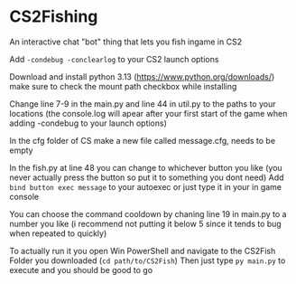 # CS2Fishing
An interactive chat "bot" thing that lets you fish ingame in CS2

Add ```-condebug -conclearlog``` to your CS2 launch options

Download and install python 3.13 (https://www.python.org/downloads/) make sure to check the mount path checkbox while installing 

Change line 7-9 in the main.py and line 44 in util.py to the paths to your locations (the console.log will apear after your first start of the game when adding -condebug to your launch options)

In the cfg folder of CS make a new file called message.cfg, needs to be empty 

In the fish.py at line 48 you can change to whichever button you like (you never actually press the button so put it to something you dont need)
Add ```bind button exec message``` to your autoexec or just type it in your in game console

You can choose the command cooldown by chaning line 19 in main.py to a number you like (i recommend not putting it below 5 since it tends to bug when repeated to quickly)

To actually run it you open Win PowerShell and navigate to the CS2Fish Folder you downloaded (```cd path/to/CS2Fish```)
Then just type ```py main.py``` to execute and you should be good to go
